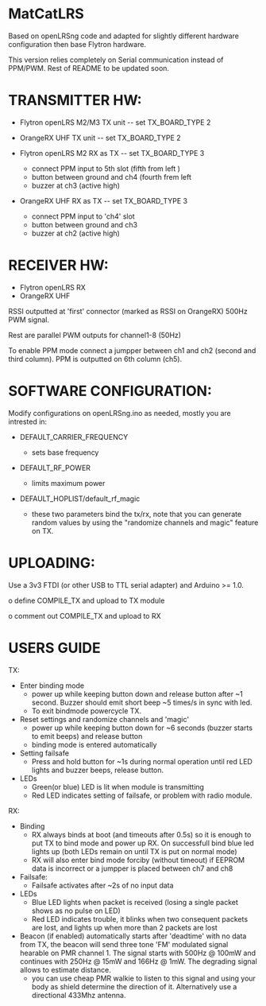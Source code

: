 MatCatLRS
=========

Based on openLRSng code and adapted for slightly different hardware configuration then base Flytron hardware.

This version relies completely on Serial communication instead of PPM/PWM.  Rest of README to be updated soon.  

TRANSMITTER HW:
===============
  - Flytron openLRS M2/M3 TX unit -- set TX_BOARD_TYPE 2

  - OrangeRX UHF TX unit -- set TX_BOARD_TYPE 2
  
  - Flytron openLRS M2 RX as TX -- set TX_BOARD_TYPE 3
    - connect PPM input to 5th slot (fifth from left )
    - button between ground and ch4 (fourth frem left
    - buzzer at ch3 (active high)
    
  - OrangeRX UHF RX as TX -- set TX_BOARD_TYPE 3
    - connect PPM input to 'ch4' slot
    - button between ground and ch3
    - buzzer at ch2 (active high)

RECEIVER HW:  
============
  - Flytron openLRS RX 
  - OrangeRX UHF
  
  RSSI outputted at 'first' connector (marked as RSSI on OrangeRX) 500Hz PWM signal.
  
  Rest are parallel PWM outputs for channel1-8 (50Hz)
  
  To enable PPM mode connect a jumpper between ch1 and ch2 (second and third column). PPM is outputted on 6th column (ch5).  
  
SOFTWARE CONFIGURATION:
=======================
Modify configurations on openLRSng.ino as needed, mostly you are intrested in:

  - DEFAULT_CARRIER_FREQUENCY
    - sets base frequency

  - DEFAULT_RF_POWER
    - limits maximum power

  - DEFAULT_HOPLIST/default_rf_magic
    - these two parameters bind the tx/rx, note that you can generate random values by using the
      "randomize channels and magic" feature on TX.
  
UPLOADING:
==========
Use a 3v3 FTDI (or other USB to TTL serial adapter) and Arduino >= 1.0. 

  o define COMPILE_TX and upload to TX module

  o comment out COMPILE_TX and upload to RX


USERS GUIDE
===========

TX:
  - Enter binding mode
    - power up while keeping button down and release button after ~1 second.
      Buzzer should emit short beep ~5 times/s in sync with led.
    - To exit bindmode powercycle TX.
  - Reset settings and randomize channels and 'magic'
    - power up while keeping button down for ~6 seconds (buzzer starts to emit beeps) and release button
    - binding mode is entered automatically
  - Setting failsafe
    - Press and hold button for ~1s during normal operation until red LED lights and buzzer beeps, release button.
  - LEDs
    - Green(or blue) LED is lit when module is transmitting
    - Red LED indicates setting of failsafe, or problem with radio module.

RX:
  - Binding
    - RX always binds at boot (and timeouts after 0.5s) so it is enough to put TX to bind mode and power up RX.
      On successfull bind blue led lights up (both LEDs remain on until TX is put on normal mode)
    - RX will also enter bind mode forciby (without timeout) if EEPROM data is incorrect or a jumpper is placed between ch7 and ch8
  - Failsafe:
    - Failsafe activates after ~2s of no input data
  - LEDs
    - Blue LED lights when packet is received (losing a single packet shows as no pulse on LED)
    - Red LED indicates trouble, it blinks when two consequent packets are lost, and lights up when more than 2 packets are lost
  - Beacon (if enabled) automatically starts after 'deadtime' with no data from TX, the beacon will send three tone 'FM' modulated signal hearable on PMR channel 1. The signal starts with 500Hz @ 100mW and continues with 250Hz @ 15mW and 166Hz @ 1mW. The degrading signal allows to estimate distance.
    - you can use cheap PMR walkie to listen to this signal and using your body as shield determine the direction of it. Alternatively use a directional 433Mhz antenna.

